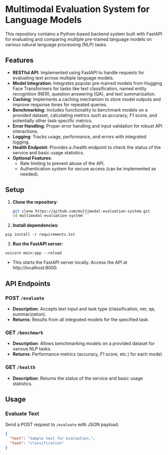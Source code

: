 # Multimodal Evaluation System for Language Models

This repository contains a Python-based backend system built with FastAPI for evaluating and comparing multiple pre-trained language models on various natural language processing (NLP) tasks.

## Features

- **RESTful API**: Implemented using FastAPI to handle requests for evaluating text across multiple language models.
- **Model Integration**: Integrates popular pre-trained models from Hugging Face Transformers for tasks like text classification, named entity recognition (NER), question answering (QA), and text summarization.
- **Caching**: Implements a caching mechanism to store model outputs and improve response times for repeated queries.
- **Benchmarking**: Includes functionality to benchmark models on a provided dataset, calculating metrics such as accuracy, F1 score, and potentially other task-specific metrics.
- **Error Handling**: Proper error handling and input validation for robust API interactions.
- **Logging**: Tracks usage, performance, and errors with integrated logging.
- **Health Endpoint**: Provides a /health endpoint to check the status of the service and basic usage statistics.
- **Optional Features**:
  - Rate limiting to prevent abuse of the API.
  - Authentication system for secure access (can be implemented as needed).

## Setup

1. **Clone the repository**:
   ```bash
   git clone https://github.com/multimodal-evaluation-system.git
   cd multimodal-evaluation-system```

2. **Install dependencies**:

```
pip install -r requirements.txt

```

3. **Run the FastAPI server**:

```
uvicorn main:app --reload

```
 - This starts the FastAPI server locally. Access the API at http://localhost:8000.


## API Endpoints

### POST `/evaluate`

- **Description**: Accepts text input and task type (classification, ner, qa, summarization).
- **Returns**: Results from all integrated models for the specified task.

### GET `/benchmark`

- **Description**: Allows benchmarking models on a provided dataset for various NLP tasks.
- **Returns**: Performance metrics (accuracy, F1 score, etc.) for each model.

### GET `/health`

- **Description**: Returns the status of the service and basic usage statistics.


## Usage

### Evaluate Text

Send a POST request to `/evaluate` with JSON payload:

```json
{
  "text": "Sample text for evaluation.",
  "task": "classification"
}

